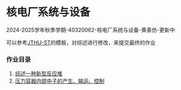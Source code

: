 # 核电厂系统与设备

2024-2025学年秋季学期-40320062-核电厂系统与设备-黄善仿-更新中

可以参考[JTHU-ST](https://github.com/tsinghua-TEEP/JTHU-ST)的模板，对综述进行修改，来提交最终的作业

### 作业目录

1. [综述一种新型反应堆](HW1/main.tex)
2. [压力容器内部中子的产生、输运、控制](HW2/main.tex)
